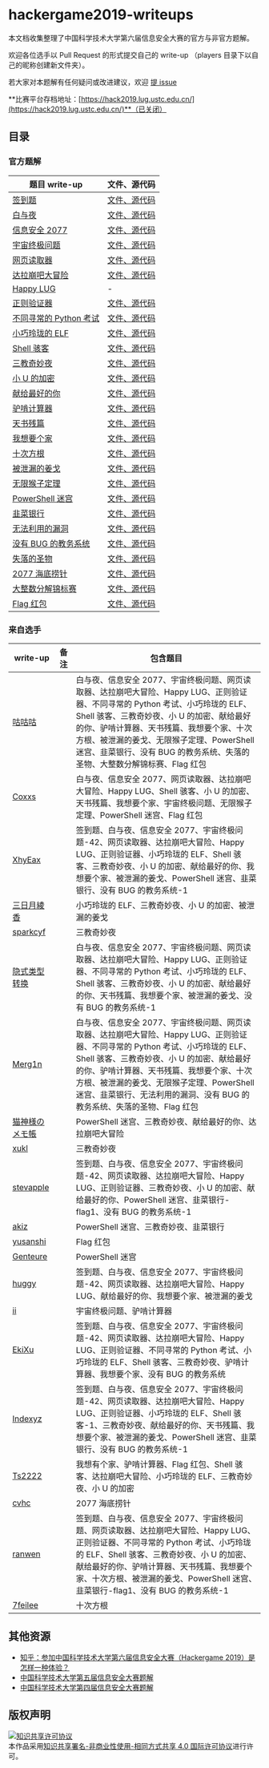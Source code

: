 # hackergame2019-writeups

本文档收集整理了中国科学技术大学第六届信息安全大赛的官方与非官方题解。

欢迎各位选手以 Pull Request 的形式提交自己的 write-up （players 目录下以自己的昵称创建新文件夹）。

若大家对本题解有任何疑问或改进建议，欢迎 [提 issue](https://github.com/ustclug/hackergame2019-writeups/issues/new)

**比赛平台存档地址：[https://hack2019.lug.ustc.edu.cn/](https://hack2019.lug.ustc.edu.cn/)**（已关闭）

## 目录

### 官方题解

| 题目 write-up                                                | 文件、源代码                                           |
| ------------------------------------------------------------ | ------------------------------------------------------ |
| [签到题](official/签到题/README.md)               | [文件、源代码](official/签到题/src)                   |
| [白与夜](official/白与夜/README.md)           | [文件、源代码](official/白与夜/src)                  |
| [信息安全 2077](official/信息安全_2077/README.md)           | [文件、源代码](official/信息安全_2077/src)                      |
| [宇宙终极问题](official/宇宙终极问题/README.md)           | [文件、源代码](official/宇宙终极问题/src)                   |
| [网页读取器](official/网页读取器/README.md)                  | [文件、源代码](official/网页读取器/src)                      |
| [达拉崩吧大冒险](official/达拉崩吧大冒险/README.md)                   | [文件、源代码](official/达拉崩吧大冒险/src)                      |
| [Happy LUG](official/Happy_LUG/README.md)         | -                   |
| [正则验证器](official/正则验证器/README.md)   | [文件、源代码](official/正则验证器/src)              |
| [不同寻常的 Python 考试](official/不同寻常的_Python_考试/README.md)             | [文件、源代码](official/不同寻常的_Python_考试/src)                  |
| [小巧玲珑的 ELF](official/小巧玲珑的_ELF/README.md) | [文件、源代码](official/小巧玲珑的_ELF/src)          |
| [Shell 骇客](official/Shell_骇客/README.md)     | [文件、源代码](official/Shell_骇客/src)               |
| [三教奇妙夜](official/三教奇妙夜/README.md)       | [文件、源代码](official/三教奇妙夜/src)                 |
| [小 U 的加密](official/小_U_的加密/README.md)             | [文件、源代码](official/小_U_的加密/src)                  |
| [献给最好的你](official/献给最好的你/README.md) | [文件、源代码](official/献给最好的你/src)          |
| [驴啃计算器](official/驴啃计算器/README.md)         | [文件、源代码](official/驴啃计算器/src)                 |
| [天书残篇](official/天书残篇/README.md) | [文件、源代码](official/天书残篇/src)            |
| [我想要个家](official/我想要个家/README.md)     | [文件、源代码](official/我想要个家/src)                |
| [十次方根](official/十次方根/README.md) | [文件、源代码](official/十次方根/src) |
| [被泄漏的姜戈](official/被泄漏的姜戈/README.md)       | [文件、源代码](https://github.com/openlug/django-common)                |
| [无限猴子定理](official/无限猴子定理/README.md)           | [文件、源代码](official/无限猴子定理/src)                  |
| [PowerShell 迷宫](official/PowerShell_迷宫/README.md) | [文件、源代码](https://github.com/Blealtan/PSMaze)             |
| [韭菜银行](official/韭菜银行/README.md)  | [文件、源代码](official/韭菜银行/src)              |
| [无法利用的漏洞](official/无法利用的漏洞/README.md)       | [文件、源代码](official/无法利用的漏洞/src)                  |
| [没有 BUG 的教务系统](official/没有_BUG_的教务系统/README.md) | [文件、源代码](official/没有_BUG_的教务系统/src)                |
| [失落的圣物](official/失落的圣物/README.md)     | [文件、源代码](official/失落的圣物/src)                 |
| [2077 海底捞针](official/2077_海底捞针/README.md)     | [文件、源代码](official/2077_海底捞针/src)               |
| [大整数分解锦标赛](official/大整数分解锦标赛/README.md)     | [文件、源代码](official/大整数分解锦标赛/src)               |
| [Flag 红包](official/Flag_红包/README.md)     | [文件、源代码](official/Flag_红包/src)               |

### 来自选手

| write-up | 备注 | 包含题目 |
| - | - | - |
| [咕咕咕](players/咕咕咕) | | 白与夜、信息安全 2077、宇宙终极问题、网页读取器、达拉崩吧大冒险、Happy LUG、正则验证器、不同寻常的 Python 考试、小巧玲珑的 ELF、Shell 骇客、三教奇妙夜、小 U 的加密、献给最好的你、驴啃计算器、天书残篇、我想要个家、十次方根、被泄漏的姜戈、无限猴子定理、PowerShell 迷宫、韭菜银行、没有 BUG 的教务系统、失落的圣物、大整数分解锦标赛、Flag 红包 |
| [Coxxs](https://coxxs.me/1321) | | 白与夜、信息安全 2077、网页读取器、达拉崩吧大冒险、Happy LUG、Shell 骇客、小 U 的加密、天书残篇、我想要个家、宇宙终极问题、无限猴子定理、PowerShell 迷宫、Flag 红包 |
| [XhyEax](https://xhyeax.github.io/2019/10/22/hackersgame-2019-writeup/) | | 签到题、白与夜、信息安全 2077、宇宙终极问题-42、网页读取器、达拉崩吧大冒险、Happy LUG、正则验证器、小巧玲珑的 ELF、Shell 骇客、三教奇妙夜、小 U 的加密、献给最好的你、我想要个家、被泄漏的姜戈、PowerShell 迷宫、韭菜银行、没有 BUG 的教务系统-1 |
| [三日月綾香](players/三日月綾香) | | 小巧玲珑的 ELF、三教奇妙夜、小 U 的加密、被泄漏的姜戈 |
| [sparkcyf](players/sparkcyf) | | 三教奇妙夜 |
| [隐式类型转换](https://www.nottres.com/nonetype/ustc-hackergame-2019-writeup.html) | | 白与夜、信息安全 2077、宇宙终极问题、网页读取器、达拉崩吧大冒险、Happy LUG、正则验证器、不同寻常的 Python 考试、小巧玲珑的 ELF、Shell 骇客、三教奇妙夜、小 U 的加密、献给最好的你、天书残篇、我想要个家、被泄漏的姜戈、没有 BUG 的教务系统-1 |
| [Merg1n](players/Merg1n) | | 白与夜、信息安全 2077、宇宙终极问题、网页读取器、达拉崩吧大冒险、Happy LUG、正则验证器、不同寻常的 Python 考试、小巧玲珑的 ELF、Shell 骇客、三教奇妙夜、小 U 的加密、献给最好的你、驴啃计算器、天书残篇、我想要个家、十次方根、被泄漏的姜戈、无限猴子定理、PowerShell 迷宫、韭菜银行、无法利用的漏洞、没有 BUG 的教务系统、失落的圣物、Flag 红包 |
| [猫神様のメモ帳](players/猫神様のメモ帳) | | PowerShell 迷宫、三教奇妙夜、献给最好的你、达拉崩吧大冒险 |
| [xukl](players/xukl) | | 三教奇妙夜 |
| [stevapple](players/stevapple) | | 签到题、白与夜、信息安全 2077、宇宙终极问题-42、网页读取器、达拉崩吧大冒险、Happy LUG、正则验证器、三教奇妙夜、小 U 的加密、献给最好的你、PowerShell 迷宫、韭菜银行-flag1、没有 BUG 的教务系统-1 |
| [akiz](players/akiz) | | PowerShell 迷宫、三教奇妙夜、韭菜银行 |
| [yusanshi](players/yusanshi) | | Flag 红包 |
| [Genteure](players/genteure) | | PowerShell 迷宫 |
| [huggy](https://blog.huggy.moe/posts/2019/3-ustclug-ctf-writeups/) | | 签到题、白与夜、信息安全 2077、宇宙终极问题-42、网页读取器、达拉崩吧大冒险、Happy LUG、献给最好的你、我想要个家、被泄漏的姜戈 |
| [ii](players/ii) | | 宇宙终极问题、驴啃计算器 |
| [EkiXu](players/Eki) | | 签到题、白与夜、信息安全 2077、宇宙终极问题-42、网页读取器、达拉崩吧大冒险、Happy LUG、正则验证器、不同寻常的 Python 考试、小巧玲珑的 ELF、Shell 骇客、三教奇妙夜、驴啃计算器、我想要个家、没有 BUG 的教务系统 |
| [Indexyz](https://blog.indexyz.me/archives/2019-ustc-hackergame-writeup/) | | 签到题、白与夜、信息安全 2077、宇宙终极问题-42、网页读取器、达拉崩吧大冒险、Happy LUG、正则验证器、小巧玲珑的 ELF、Shell 骇客-1、三教奇妙夜、献给最好的你、天书残篇、我想要个家、被泄漏的姜戈、PowerShell 迷宫、韭菜银行、没有 BUG 的教务系统-1 |
| [Ts2222](players/Ts2222) | | 我想有个家、驴啃计算器、Flag 红包、Shell 骇客、达拉崩吧大冒险、小巧玲珑的 ELF、三教奇妙夜、小 U 的加密 |
| [cvhc](players/cvhc) | | 2077 海底捞针 |
| [ranwen](https://github.com/ranwen/USTC-Hackergame2019-WP) | | 签到题、白与夜、信息安全 2077、宇宙终极问题、网页读取器、达拉崩吧大冒险、Happy LUG、正则验证器、不同寻常的 Python 考试、小巧玲珑的 ELF、Shell 骇客、三教奇妙夜、小 U 的加密、献给最好的你、驴啃计算器、天书残篇、我想要个家、十次方根、被泄漏的姜戈、PowerShell 迷宫、韭菜银行-flag1、没有 BUG 的教务系统-1 |
| [7feilee](players/7feilee) | | 十次方根 |

## 其他资源

- [知乎：参加中国科学技术大学第六届信息安全大赛（Hackergame 2019）是怎样一种体验？](https://www.zhihu.com/question/351947330)
- [中国科学技术大学第五届信息安全大赛题解](https://github.com/ustclug/hackergame2018-writeups)
- [中国科学技术大学第四届信息安全大赛题解](https://volltin.gitbooks.io/hackergame2017-writeup/)

## 版权声明

<a rel="license" href="http://creativecommons.org/licenses/by-nc-sa/4.0/"><img alt="知识共享许可协议" style="border-width:0" src="https://i.creativecommons.org/l/by-nc-sa/4.0/88x31.png" /></a><br />本作品采用<a rel="license" href="http://creativecommons.org/licenses/by-nc-sa/4.0/">知识共享署名-非商业性使用-相同方式共享 4.0 国际许可协议</a>进行许可。
